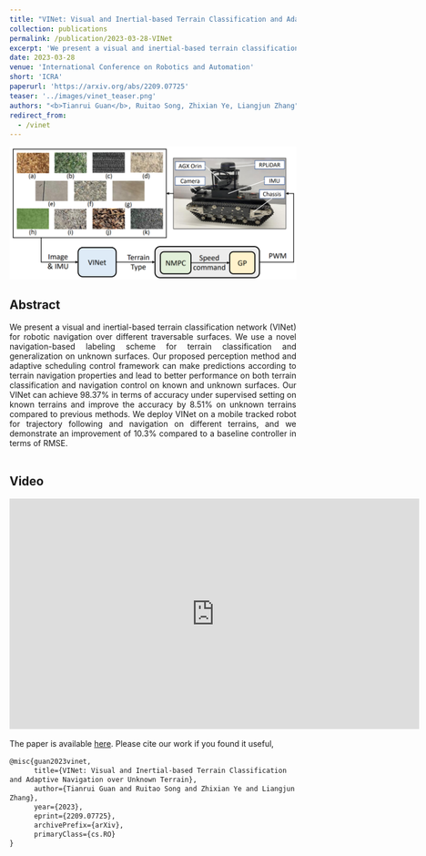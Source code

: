 ```yaml
---
title: "VINet: Visual and Inertial-based Terrain Classification and Adaptive Navigation over Unknown Terrain"
collection: publications
permalink: /publication/2023-03-28-VINet
excerpt: 'We present a visual and inertial-based terrain classification network (VINet) for robotic navigation over different traversable surfaces. We use a novel navigation-based labeling scheme for terrain classification and generalization on unknown surfaces. Our proposed perception method and adaptive scheduling control framework can make predictions according to terrain navigation properties and lead to better performance on both terrain classification and navigation control on known and unknown surfaces. Our VINet can achieve 98.37% in terms of accuracy under supervised setting on known terrains and improve the accuracy by 8.51% on unknown terrains compared to previous methods. We deploy VINet on a mobile tracked robot for trajectory following and navigation on different terrains, and we demonstrate an improvement of 10.3% compared to a baseline controller in terms of RMSE.'
date: 2023-03-28
venue: 'International Conference on Robotics and Automation'
short: 'ICRA'
paperurl: 'https://arxiv.org/abs/2209.07725'
teaser: '../images/vinet_teaser.png'
authors: "<b>Tianrui Guan</b>, Ruitao Song, Zhixian Ye, Liangjun Zhang"
redirect_from: 
  - /vinet
---
```

<p style="text-align:center;">
<img src="../images/vinet_teaser.png" width="600">
</p>

## Abstract
<div style="text-align: justify">We present a visual and inertial-based terrain classification network (VINet) for robotic navigation over different traversable surfaces. We use a novel navigation-based labeling scheme for terrain classification and generalization on unknown surfaces. Our proposed perception method and adaptive scheduling control framework can make predictions according to terrain navigation properties and lead to better performance on both terrain classification and navigation control on known and unknown surfaces. Our VINet can achieve 98.37% in terms of accuracy under supervised setting on known terrains and improve the accuracy by 8.51% on unknown terrains compared to previous methods. We deploy VINet on a mobile tracked robot for trajectory following and navigation on different terrains, and we demonstrate an improvement of 10.3% compared to a baseline controller in terms of RMSE.</div>
<br>

## Video
<iframe width="720" height="405" src="https://www.youtube.com/embed/qf5pJiq3rLI" frameborder="0" allow="accelerometer; autoplay; encrypted-media; gyroscope; picture-in-picture" allowfullscreen></iframe>

The paper is available [here](https://arxiv.org/abs/2209.07725). Please cite our work if you found it useful,

```
@misc{guan2023vinet,
      title={VINet: Visual and Inertial-based Terrain Classification and Adaptive Navigation over Unknown Terrain}, 
      author={Tianrui Guan and Ruitao Song and Zhixian Ye and Liangjun Zhang},
      year={2023},
      eprint={2209.07725},
      archivePrefix={arXiv},
      primaryClass={cs.RO}
}
```

